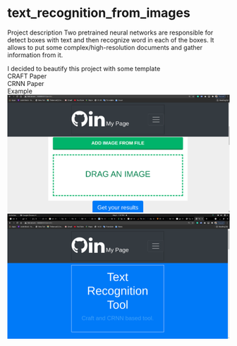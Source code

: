 # text_recognition_from_images

Project description
Two pretrained neural networks are responsible for detect boxes with text and then recognize word in each of the boxes. It allows to put some complex/high-resolution documents and gather information from it.

I decided to beautify this project with some template </br>
CRAFT Paper</br>
CRNN Paper</br>
Example</br>
![](images/img1.PNG)
![](images/img2.png)
